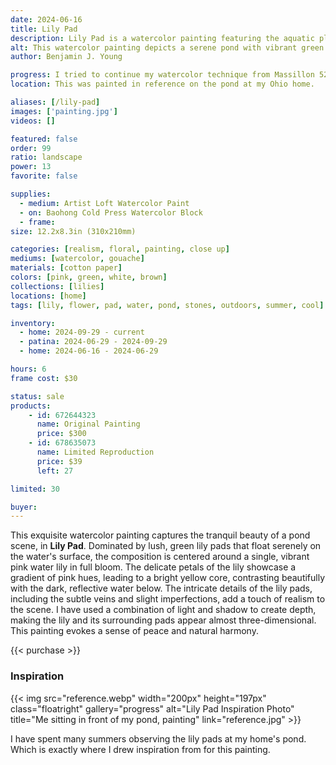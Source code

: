 ```yaml
---
date: 2024-06-16
title: Lily Pad
description: Lily Pad is a watercolor painting featuring the aquatic plant and flower as it floats on pond water.
alt: This watercolor painting depicts a serene pond with vibrant green lily pads and a delicate pink water lily blooming at the center.
author: Benjamin J. Young

progress: I tried to continue my watercolor technique from Massillon 52, but keep certain elements lose like I did with Sailing Away Schoon. Using gouache on the base of the flower.
location: This was painted in reference on the pond at my Ohio home.

aliases: [/lily-pad]
images: ['painting.jpg']
videos: []

featured: false
order: 99
ratio: landscape
power: 13
favorite: false

supplies:
  - medium: Artist Loft Watercolor Paint
  - on: Baohong Cold Press Watercolor Block
  - frame: 
size: 12.2x8.3in (310x210mm)

categories: [realism, floral, painting, close up]
mediums: [watercolor, gouache]
materials: [cotton paper]
colors: [pink, green, white, brown]
collections: [lilies]
locations: [home]
tags: [lily, flower, pad, water, pond, stones, outdoors, summer, cool]

inventory:
  - home: 2024-09-29 - current
  - patina: 2024-06-29 - 2024-09-29
  - home: 2024-06-16 - 2024-06-29

hours: 6
frame cost: $30

status: sale
products:
    - id: 672644323
      name: Original Painting
      price: $300
    - id: 678635073
      name: Limited Reproduction
      price: $39
      left: 27

limited: 30

buyer: 
---
```


This exquisite watercolor painting captures the tranquil beauty of a pond scene, in **Lily Pad**. Dominated by lush, green lily pads that float serenely on the water's surface, the composition is centered around a single, vibrant pink water lily in full bloom. The delicate petals of the lily showcase a gradient of pink hues, leading to a bright yellow core, contrasting beautifully with the dark, reflective water below. The intricate details of the lily pads, including the subtle veins and slight imperfections, add a touch of realism to the scene. I have used a combination of light and shadow to create depth, making the lily and its surrounding pads appear almost three-dimensional. This painting evokes a sense of peace and natural harmony.

<!--more-->

{{< purchase >}}

### Inspiration ###

{{< img src="reference.webp" width="200px" height="197px" class="floatright" gallery="progress" alt="Lily Pad Inspiration Photo" title="Me sitting in front of my pond, painting" link="reference.jpg" >}}

I have spent many summers observing the lily pads at my home's pond. Which is exactly where I drew inspiration from for this painting.